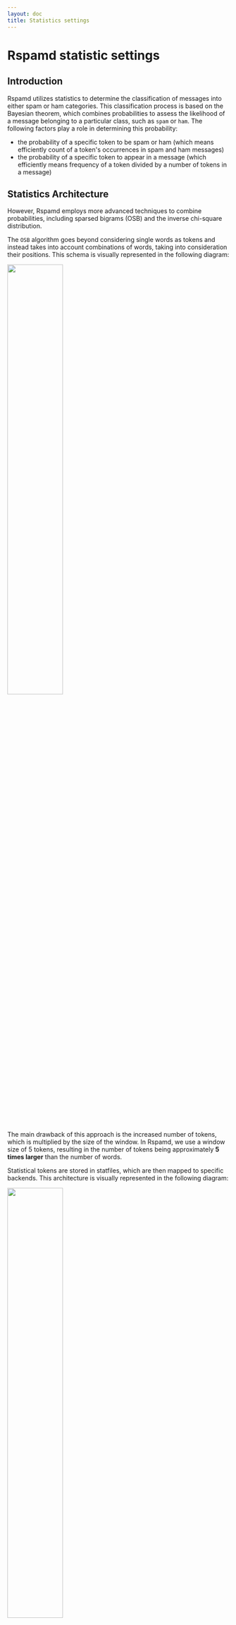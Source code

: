 ```yaml
---
layout: doc
title: Statistics settings
---
```

# Rspamd statistic settings

## Introduction

Rspamd utilizes statistics to determine the classification of messages into either spam or ham categories. This classification process is based on the Bayesian theorem, which combines probabilities to assess the likelihood of a message belonging to a particular class, such as `spam` or `ham`. The following factors play a role in determining this probability:

- the probability of a specific token to be spam or ham (which means efficiently count of a token's occurrences in spam and ham messages)
- the probability of a specific token to appear in a message (which efficiently means frequency of a token divided by a number of tokens in a message)

## Statistics Architecture

However, Rspamd employs more advanced techniques to combine probabilities, including sparsed bigrams (OSB) and the inverse chi-square distribution.

The `OSB` algorithm goes beyond considering single words as tokens and instead takes into account combinations of words, taking into consideration their positions. This schema is visually represented in the following diagram:

<img class="img-fluid" width="50%" src="{{ site.baseurl }}/img/rspamd-schemes.004.png">

The main drawback of this approach is the increased number of tokens, which is multiplied by the size of the window. In Rspamd, we use a window size of 5 tokens, resulting in the number of tokens being approximately **5 times larger** than the number of words.

Statistical tokens are stored in statfiles, which are then mapped to specific backends. This architecture is visually represented in the following diagram:

<img class="img-fluid" width="50%" src="{{ site.baseurl }}/img/rspamd-schemes.005.png">

## Statistics Configuration

Starting from Rspamd 2.0, we recommend using `redis` as the backend and `osb` as the tokenizer, which are set as the default settings. The default configuration settings can be found in the `$CONFDIR/statistic.conf` file.

~~~hcl
classifier "bayes" {
  tokenizer {
    name = "osb";
  }
  cache {
  }
  new_schema = true; # Always use new schema
  store_tokens = false; # Redefine if storing of tokens is desired
  signatures = false; # Store learn signatures
  #per_user = true; # Enable per user classifier
  min_tokens = 11;
  backend = "redis";
  min_learns = 200;

  statfile {
    symbol = "BAYES_HAM";
    spam = false;
  }
  statfile {
    symbol = "BAYES_SPAM";
    spam = true;
  }
  learn_condition = 'return require("lua_bayes_learn").can_learn';

  # Autolearn sample
  # autolearn {
  #  spam_threshold = 6.0; # When to learn spam (score >= threshold)
  #  ham_threshold = -0.5; # When to learn ham (score <= threshold)
  #  check_balance = true; # Check spam and ham balance
  #  min_balance = 0.9; # Keep diff for spam/ham learns for at least this value
  #}

  .include(try=true; priority=1) "$LOCAL_CONFDIR/local.d/classifier-bayes.conf"
  .include(try=true; priority=10) "$LOCAL_CONFDIR/override.d/classifier-bayes.conf"
}

.include(try=true; priority=1) "$LOCAL_CONFDIR/local.d/statistic.conf"
.include(try=true; priority=10) "$LOCAL_CONFDIR/override.d/statistic.conf"
~~~

To enable per-user statistics, you can add the `users_enabled = true` property to the configuration of the classifier. However, it is important to ensure that Rspamd is called at the final delivery stage (e.g., LDA mode) to avoid issues with multi-recipient messages. When dealing with multi-recipient messages, Rspamd will use the first recipient for user-based statistics. 
It's worth noting that Rspamd prioritizes SMTP recipients over MIME ones and gives preference to the special LDA header called `Delivered-To`, which can be appended using the `-d` option for `rspamc`. This allows for more accurate per-user statistics in your configuration.

### Classifier and headers

The classifier in Rspamd learns headers that are specifically defined in the `classify_headers` section of the `options.inc `file. Therefore, there is no need to remove any additional headers (e.g., X-Spam) before the learning process, as these headers will not be utilized for classification purposes. Rspamd also takes into account the `Subject` header, which is tokenized according to the aforementioned rules. Additionally, Rspamd considers various meta-tokens, such as message size or the number of attachments, which are extracted from the messages for further analysis.

## Redis statistics

Supported parameters for the Redis backend are:

- `tokenizer`: leave it as shown for now. Currently, only OSB is supported
- `backend`: set it to Redis
- `servers`: IP or hostname with a port for the Redis server. Use an IP for the loopback interface, if you have defined localhost in /etc/hosts for IPv4 and IPv6, or your Redis server will not be found!
- `write_servers` (optional): If needed, define dedicated servers for learning
- `password` (optional): Password for the Redis server
- `db` (optional): Database to use (though it is recommended to use dedicated Redis instances and not databases in Redis)
- `min_tokens`: minimum number of words required for statistics processing
- `min_learns` (optional): minimum learn to count for **both** spam and ham classes to perform  classification
- `autolearn` (optional): see below for details
- `per_user` (optional): enable perusers statistics. See above
- `statfile`: Define keys for spam and ham mails.
- `learn_condition` (optional): Lua function for autolearning as described below.
 
You are also recommended to use [`bayes_expiry` module](https://rspamd.com/doc/modules/bayes_expiry.html) to maintain your statistics database.

## Autolearning

Starting from version 1.1, Rspamd introduces autolearning functionality for statfiles. Autolearning occurs after all rules, including statistics, have been processed. However, it only applies if the same symbol has not already been added. For example, if `BAYES_SPAM` is already present in the checking results, the message will not be learned as spam.

There are three options available for specifying autolearning:

* `autolearn = true`: autolearning is performing as spam if a message has `reject` action and as ham if a message has **negative** score
* `autolearn = [-5, 5]`: autolearn as ham if the score is less than `-5` and as spam if the score is more than `5`
* `autolearn = "return function(task) ... end"`: use the following Lua function to detect if autolearn is needed (function should return 'ham' if learn as ham is needed and string 'spam' if learn as spam is needed, if no learning is needed then a function can return anything including `nil`)

Redis backend is highly recommended for autolearning purposes due to its ability to handle high concurrency levels when multiple writers are synchronized properly. Using Redis as the backend ensures efficient and reliable autolearning functionality.
